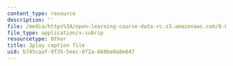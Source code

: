 ```yaml
---
content_type: resource
description: ''
file: /media/https%3A/open-learning-course-data-rc.s3.amazonaws.com/8-06-quantum-physics-iii-spring-2018/b745caaf9f355eec8f2a668be0a8e847_lr4HqQ_sLO0.vtt
file_type: application/x-subrip
resourcetype: Other
title: 3play caption file
uid: b745caaf-9f35-5eec-8f2a-668be0a8e847
---
```


